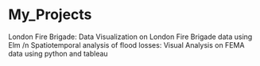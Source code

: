 # My_Projects
London Fire Brigade: Data Visualization on London Fire Brigade data using Elm
/n Spatiotemporal analysis of flood losses: Visual Analysis on FEMA data using python and tableau
